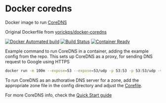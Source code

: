 # Docker coredns

Docker image to run [CoreDNS](https://coredns.io/)

Original Dockerfile from [yorickps/docker-coredns](https://github.com/yorickps/docker-coredns)

[![Docker Automated build](https://img.shields.io/docker/automated/yorickps/coredns.svg)](https://hub.docker.com/r/yorickps/coredns/builds/)
[![Build Status](https://travis-ci.org/yorickps/docker-coredns.svg?branch=master)](https://travis-ci.org/yorickps/docker-coredns)
[![Container Ready](https://quay.io/repository/yorickps/coredns/status "Docker Repository on Quay")](https://quay.io/repository/yorickps/coredns)

Example command to run CoreDNS in a container, adding the example config from the repo. This sets up CoreDNS as a proxy, for sending DNS request to Google using HTTPS

```bash
docker run -m 100m --expose=53 --expose=53/udp -p 53:53 -p 53:53/udp -v "$PWD"/config:/etc/coredns --restart=on-failure --name coredns yorickps/coredns
```

To run CoreDNS as an authorative DNS server for a zone, add the appropriate zone file in the config directory and adjust the [Corefile](https://coredns.io/2017/07/23/corefile-explained/).

For more CoreDNS info, check the [Quick Start guide](https://coredns.io/2017/07/24/quick-start/)
